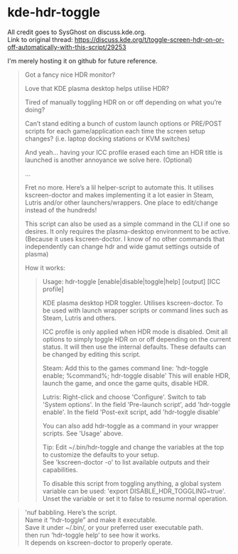 # kde-hdr-toggle

All credit goes to SysGhost on discuss.kde.org.   
Link to original thread: https://discuss.kde.org/t/toggle-screen-hdr-on-or-off-automatically-with-this-script/29253

I'm merely hosting it on github for future reference. 

>Got a fancy nice HDR monitor?   
>
>Love that KDE plasma desktop helps utilise HDR?   
>
>Tired of manually toggling HDR on or off depending on what you’re doing?   
>
>Can’t stand editing a bunch of custom launch options or PRE/POST scripts for each game/application each time the screen setup changes? (i.e. laptop docking stations or KVM switches)   
>
>And yeah… having your ICC profile erased each time an HDR title is launched is another annoyance we solve here. (Optional)   
>
>…
>
>Fret no more. Here’s a lil helper-script to automate this. It utilises kscreen-doctor and makes implementing it a lot easier in Steam, Lutris and/or other launchers/wrappers. One place to edit/change instead of the hundreds!
>
>This script can also be used as a simple command in the CLI if one so desires. It only requires the plasma-desktop environment to be active. (Because it uses kscreen-doctor. I know of no other commands that independently can change hdr and wide gamut settings outside of plasma)
>
>How it works:
>>Usage:
>>hdr-toggle [enable|disable|toggle|help] [output] [ICC profile]
>>
>>KDE plasma desktop HDR toggler.
>>Utilises kscreen-doctor.
>>To be used with launch wrapper scripts or command lines such as Steam, Lutris and others.
>>
>>ICC profile is only applied when HDR mode is disabled.
>>Omit all options to simply toggle HDR on or off depending on the current status. It will then use the internal defaults. These defaults can be changed by editing this script.
>>
>>Steam:
>>Add this to the games command line: 'hdr-toggle enable; %command%; hdr-toggle disable'
>>This will enable HDR, launch the game, and once the game quits, disable HDR.
>>
>>Lutris:
>>Right-click and choose 'Configure'. Switch to tab 'System options'.
>>In the field 'Pre-launch script', add 'hdr-toggle enable'. In the field 'Post-exit script, add 'hdr-toggle disable'
>>
>>You can also add hdr-toggle as a command in your wrapper scripts. See 'Usage' above.
>>
>>Tip: Edit ~/.bin/hdr-toggle and change the variables at the top to customize the defaults to your setup.   
>>See 'kscreen-doctor -o' to list available outputs and their capabilities.   
>>   
>>To disable this script from toggling anything, a global system variable can be used: 'export DISABLE_HDR_TOGGLING=true'.   
>>Unset the variable or set it to false to resume normal operation.   

>'nuf babbling. Here’s the script.   
>Name it “hdr-toggle” and make it executable.   
>Save it under ~/.bin/, or your preferred user executable path.   
>then run ‘hdr-toggle help’ to see how it works.   
>It depends on kscreen-doctor to properly operate.   
>
